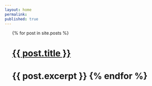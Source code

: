 ```yaml
---
layout: home
permalink:
published: true
---
```

<ul>
{% for post in site.posts %}
    <h1><a href="{{ post.url }}">{{ post.title }}</a><h1>
    {{ post.excerpt }}
{% endfor %}
